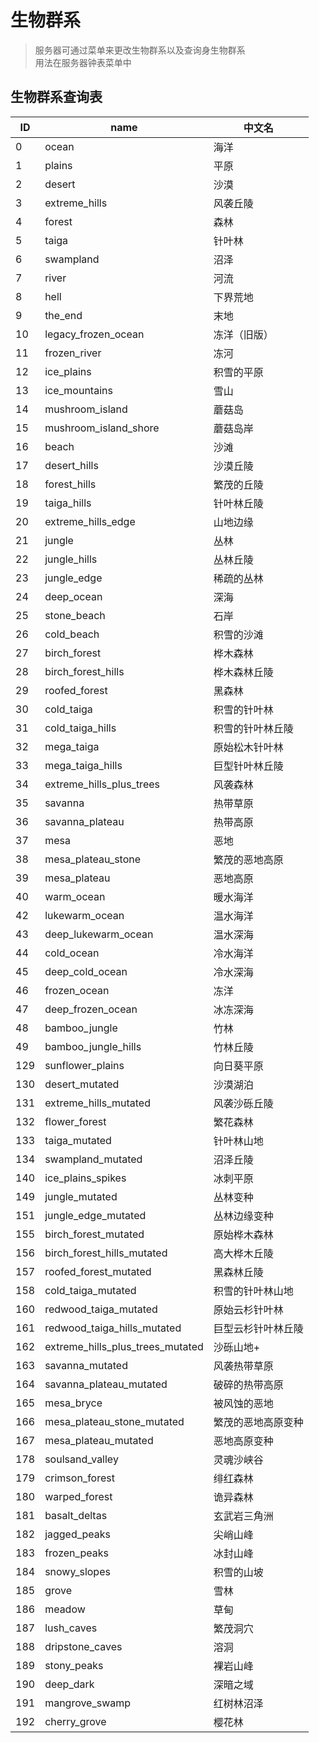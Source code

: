 # 生物群系
> 服务器可通过菜单来更改生物群系以及查询身生物群系
<br> 用法在服务器钟表菜单中

## 生物群系查询表
|ID|name|中文名|
|---|---|---|
|0|ocean|海洋|
|1|plains|平原|
|2|desert|沙漠|
|3|extreme_hills|风袭丘陵|
|4|forest|森林|
|5|taiga|针叶林|
|6|swampland|沼泽|
|7|river|河流|
|8|hell|下界荒地|
|9|the_end|末地|
|10|legacy_frozen_ocean|冻洋（旧版）|
|11|frozen_river|冻河|
|12|ice_plains|积雪的平原|
|13|ice_mountains|雪山|
|14|mushroom_island|蘑菇岛|
|15|mushroom_island_shore|蘑菇岛岸|
|16|beach|沙滩|
|17|desert_hills|沙漠丘陵|
|18|forest_hills|繁茂的丘陵|
|19|taiga_hills|针叶林丘陵|
|20|extreme_hills_edge|山地边缘|
|21|jungle|丛林|
|22|jungle_hills|丛林丘陵|
|23|jungle_edge|稀疏的丛林|
|24|deep_ocean|深海|
|25|stone_beach|石岸|
|26|cold_beach|积雪的沙滩|
|27|birch_forest|桦木森林|
|28|birch_forest_hills|桦木森林丘陵|
|29|roofed_forest|黑森林|
|30|cold_taiga|积雪的针叶林|
|31|cold_taiga_hills|积雪的针叶林丘陵|
|32|mega_taiga|原始松木针叶林|
|33|mega_taiga_hills|巨型针叶林丘陵|
|34|extreme_hills_plus_trees|风袭森林|
|35|savanna|热带草原|
|36|savanna_plateau|热带高原|
|37|mesa|恶地|
|38|mesa_plateau_stone|繁茂的恶地高原|
|39|mesa_plateau|恶地高原|
|40|warm_ocean|暖水海洋|
|42|lukewarm_ocean|温水海洋|
|43|deep_lukewarm_ocean|温水深海|
|44|cold_ocean|冷水海洋|
|45|deep_cold_ocean|冷水深海|
|46|frozen_ocean|冻洋|
|47|deep_frozen_ocean|冰冻深海|
|48|bamboo_jungle|竹林|
|49|bamboo_jungle_hills|竹林丘陵|
|129|sunflower_plains|向日葵平原|
|130|desert_mutated|沙漠湖泊|
|131|extreme_hills_mutated|风袭沙砾丘陵|
|132|flower_forest|繁花森林|
|133|taiga_mutated|针叶林山地|
|134|swampland_mutated|沼泽丘陵|
|140|ice_plains_spikes|冰刺平原|
|149|jungle_mutated|丛林变种|
|151|jungle_edge_mutated|丛林边缘变种|
|155|birch_forest_mutated|原始桦木森林|
|156|birch_forest_hills_mutated|高大桦木丘陵|
|157|roofed_forest_mutated|黑森林丘陵|
|158|cold_taiga_mutated|积雪的针叶林山地|
|160|redwood_taiga_mutated|原始云杉针叶林|
|161|redwood_taiga_hills_mutated|巨型云杉针叶林丘陵|
|162|extreme_hills_plus_trees_mutated|沙砾山地+|
|163|savanna_mutated|风袭热带草原|
|164|savanna_plateau_mutated|破碎的热带高原|
|165|mesa_bryce|被风蚀的恶地|
|166|mesa_plateau_stone_mutated|繁茂的恶地高原变种|
|167|mesa_plateau_mutated|恶地高原变种|
|178|soulsand_valley|灵魂沙峡谷|
|179|crimson_forest	|绯红森林|
|180|warped_forest|诡异森林|
|181|basalt_deltas|玄武岩三角洲|
|182|jagged_peaks|尖峭山峰|
|183|frozen_peaks|冰封山峰|
|184|snowy_slopes|积雪的山坡|
|185|grove|雪林|
|186|meadow|草甸|
|187|lush_caves|繁茂洞穴|
|188|dripstone_caves|溶洞|
|189|stony_peaks|裸岩山峰|
|190|deep_dark|深暗之域|
|191|mangrove_swamp|红树林沼泽|
|192|cherry_grove|樱花林|

